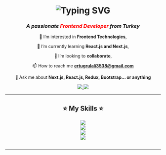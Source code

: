 <h1 align="center">
<img src="https://readme-typing-svg.herokuapp.com?font=Protest+Riot&size=36&duration=2000&pause=1000&color=F7A722&center=true&vCenter=true&random=false&width=500&height=70&lines=Hi+There+%F0%9F%91%8B;I'm+Ali+ihsan+Ertugrul" alt="Typing SVG" />
</h1>

 <h3 align="center"><em>A passionate <strong><font color="red">Frontend Developer</font></strong> from Turkey</em></h3>




<div align="center">
    
 👀 I’m interested in **Frontend Technologies**,
  
🌱 I’m currently learning **React.js and Next.js**,

💞️ I’m looking to **collaborate**,

📫 How to reach me **ertugrulali3538@gmail.com**

💬 Ask me about **Next.js, React.js, Redux, Bootstrap... or anything**



 </div>
 
<div align="center"> 
  <a href="mailto:ertugrulali3538@gmail.com">
    <img src="https://img.shields.io/badge/Gmail-333333?style=for-the-badge&logo=gmail&logoColor=red" />
  </a>
  <a href="https://linkedin.com/in/ali-ihsan-ertugrul" target="_blank">
    <img src="https://img.shields.io/badge/LinkedIn-0077B5?style=for-the-badge&logo=linkedin&logoColor=white" target="_blank" />
  </a>
<!--   <a href="https://salesp07.github.io" target="_blank">
     <img src="https://img.shields.io/badge/Portfolio-FF5722?style=for-the-badge&logo=todoist&logoColor=white" target="_blank" />
  </a> -->
</div>

 <hr/>
 
<h2 align="center">⭐ My Skills ⭐</h2>

<div align="center">
    <img src="https://skillicons.dev/icons?i=next.js" />
 <br/>
    <img src="https://skillicons.dev/icons?i=react,js" />
 <br/>
 <img src="https://skillicons.dev/icons?i=html,css,bootstrap" />
 <br/>
 <img src="https://skillicons.dev/icons?i=git,redux,discord,postman" />
 <br/>

</div>

<br/>
<hr/>









<!---
aliihsanertugrul/aliihsanertugrul is a ✨ special ✨ repository because its `README.md` (this file) appears on your GitHub profile.
You can click the Preview link to take a look at your changes.
--->

